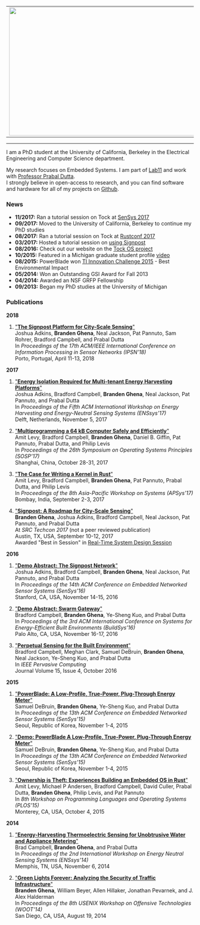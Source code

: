 <table width="700" border="0" cellspacing="0" cellpadding="0">
    <tr>
        <td wdith="0" valign="top" align="left">
            <img src="images/branden_ghena.jpg" width=566 height=345>
        </td>
        <td width="25">&nbsp;&nbsp;&nbsp;&nbsp;</td>
        <td width="525" valign="top" align="left">
            <h2>Branden Ghena</h2>
            <p>brghena@berkeley.edu
            <p>545 Cory Hall
            <br>Berkeley, CA 94720
        </td>
    </tr>
</table>

---

I am a PhD student at the University of California, Berkeley in the Electrical
Engineering and Computer Science department.

My research focuses on Embedded Systems. I am part of
[Lab11](http://lab11.eecs.berkeley.edu/) and work with
[Professor Prabal Dutta](http://web.eecs.umich.edu/~prabal/).  
I strongly believe in open-access to research, and you can find software and
hardware for all of my projects on [Github](http://github.com/lab11).

### News
 * <b>11/2017:</b> Ran a tutorial session on Tock at [SenSys 2017](https://www.tockos.org/events/sensys2017)
 * <b>09/2017:</b> Moved to the University of California, Berkeley to continue my PhD studies
 * <b>08/2017:</b> Ran a tutorial session on Tock at [Rustconf 2017](https://www.tockos.org/events/rustconf2017)
 * <b>03/2017:</b> Hosted a tutorial session on [using Signpost](https://github.com/lab11/signpost-software/blob/master/docs/TutorialSession.md)
 * <b>08/2016:</b> Check out our website on the [Tock OS project](http://www.tockos.org/)
 * <b>10/2015:</b> Featured in a Michigan graduate student profile [video](https://www.youtube.com/watch?v=sbth2saT0xk)
 * <b>08/2015:</b> PowerBlade won [TI Innovation Challenge 2015](http://e2e.ti.com/group/universityprogram/w/contests/2117.winners-circle#2015_winners) -  Best Environmental Impact
 * <b>05/2014:</b> Won an Outstanding GSI Award for Fall 2013
 * <b>04/2014:</b> Awarded an NSF GRFP Fellowship
 * <b>09/2013:</b> Began my PhD studies at the University of Michigan

### Publications
**2018**

 1. ["**The Signpost Platform for City-Scale Sensing**"](projects/signpost/adkins18signpost.pdf)  
    Joshua Adkins, **Branden Ghena**, Neal Jackson, Pat Pannuto, Sam Rohrer, Bradford Campbell, and Prabal Dutta  
    In _Proceedings of the 17th ACM/IEEE International Conference on Information Processing in Sensor Networks (IPSN’18)_  
    Porto, Portugal, April 11-13, 2018  

**2017**

 1. ["**Energy Isolation Required for Multi-tenant Energy Harvesting Platforms**"](projects/signpost/adkins17energy.pdf)  
    Joshua Adkins, Bradford Campbell, **Branden Ghena**, Neal Jackson, Pat Pannuto, and Prabal Dutta  
    In _Proceedings of the Fifth ACM International Workshop on Energy Harvesting and Energy-Neutral Sensing Systems (ENSsys’17)_  
    Delft, Netherlands, November 5, 2017  

 3. ["**Multiprogramming a 64 kB Computer Safely and Efficiently**"](projects/tock/levy17multiprogramming.pdf)  
    Amit Levy, Bradford Campbell, **Branden Ghena**, Daniel B. Giffin, Pat Pannuto, Prabal Dutta, and Philip Levis  
    In _Proceedings of the 26th Symposium on Operating Systems Principles (SOSP’17)_  
    Shanghai, China, October 28-31, 2017  

 4. ["**The Case for Writing a Kernel in Rust**"](projects/tock/levy17rustkernel.pdf)  
    Amit Levy, Bradford Campbell, **Branden Ghena**, Pat Pannuto, Prabal Dutta, and Philip Levis  
    In _Proceedings of the 8th Asia-Pacific Workshop on Systems (APSys’17)_  
    Bombay, India, September 2-3, 2017  

 4. ["**Signpost: A Roadmap for City-Scale Sensing**"](projects/signpost/signpost-roadmap-techcon.pdf)  
    **Branden Ghena**, Joshua Adkins, Bradford Campbell, Neal Jackson, Pat Pannuto, and Prabal Dutta  
    At _SRC Techcon 2017_ (not a peer reviewed publication)  
    Austin, TX, USA, September 10-12, 2017  
    Awarded "Best in Session" in [Real-Time System Design Session](https://www.src.org/calendar/e005108/)  

**2016**

 1. ["**Demo Abstract: The Signpost Network**"](projects/signpost/adkins16signpost-demo.pdf)  
    Joshua Adkins, Bradford Campbell, **Branden Ghena**, Neal Jackson, Pat Pannuto, and Prabal Dutta  
    In _Proceedings of the 14th ACM Conference on Embedded Networked Sensor Systems (SenSys’16)_  
    Stanford, CA, USA, November 14-15, 2016  

 2. ["**Demo Abstract: Swarm Gateway**"](projects/gateway/campbell16gateway-demo.pdf)  
    Bradford Campbell, **Branden Ghena**, Ye-Sheng Kuo, and Prabal Dutta  
    In _Proceedings of the 3rd ACM International Conference on Systems for Energy-Efficient Built Environments (BuildSys’16)_  
    Palo Alto, CA, USA, November 16-17, 2016  

 3. ["**Perpetual Sensing for the Built Environment**"](projects/powerblade/campbell16perpetual.pdf)  
    Bradford Campbell, Meghan Clark, Samuel DeBruin, **Branden Ghena**, Neal Jackson, Ye-Sheng Kuo, and Prabal Dutta  
    In _IEEE Pervasive Computing_  
    Journal Volume 15, Issue 4, October 2016  

**2015**

 1. ["**PowerBlade: A Low-Profile, True-Power, Plug-Through Energy Meter**"](projects/powerblade/debruin15powerblade.pdf)  
    Samuel DeBruin, **Branden Ghena**, Ye-Sheng Kuo, and Prabal Dutta  
    In _Proceedings of the 13th ACM Conference on Embedded Networked Sensor Systems (SenSys'15)_  
    Seoul, Republic of Korea, November 1-4, 2015  

 2. ["**Demo: PowerBlade A Low-Profile, True-Power, Plug-Through Energy Meter**"](projects/powerblade/debruin15powerblade-demo.pdf)  
    Samuel DeBruin, **Branden Ghena**, Ye-Sheng Kuo, and Prabal Dutta  
    In _Proceedings of the 13th ACM Conference on Embedded Networked Sensor Systems (SenSys'15)_  
    Seoul, Republic of Korea, November 1-4, 2015  

 3. ["**Ownership is Theft: Experiences Building an Embedded OS in Rust**"](projects/helena/levy15ownership.pdf)  
    Amit Levy, Michael P Andersen, Bradford Campbell, David Culler, Prabal Dutta, **Branden Ghena**, Philip Levis, and Pat Pannuto  
    In _8th Workshop on Programming Languages and Operating Systems (PLOS'15)_  
    Monterey, CA, USA, October 4, 2015  

**2014**

 1. ["**Energy-Harvesting Thermoelectric Sensing for Unobtrusive Water and Appliance Metering**"](projects/thermonjolo/campbell14thermes.pdf)  
    Brad Campbell, **Branden Ghena**, and Prabal Dutta  
    In _Proceedings of the 2nd International Workshop on Energy Neutral Sensing Systems (ENSsys'14)_  
    Memphis, TN, USA, November 6, 2014  
 
 2. ["**Green Lights Forever: Analyzing the Security of Traffic Infrastructure**"](projects/green_lights/ghena14green_lights.pdf)  
    **Branden Ghena**, William Beyer, Allen Hillaker, Jonathan Pevarnek, and J. Alex Halderman  
    In _Proceedings of the 8th USENIX Workshop on Offensive Technologies (WOOT'14)_  
    San Diego, CA, USA, August 19, 2014  
